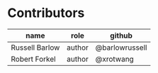 # Contributors

name | role   | github
--- |--------| ---
Russell Barlow | author | @barlowrussell
Robert Forkel | author | @xrotwang
